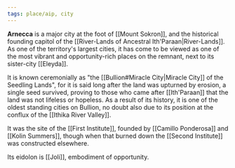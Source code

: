 ```yaml
---
tags: place/aip, city
---
```

**Arnecca** is a major city at the foot of [[Mount Sokron]], and the historical founding capitol of the [[River-Lands of Ancestral Ith'Paraan|River-Lands]]. As one of the territory's largest cities, it has come to be viewed as one of the most vibrant and opportunity-rich places on the remnant, next to its sister-city [[Eleyda]].

It is known ceremonially as "the [[Bullion#Miracle City|Miracle City]] of the Seedling Lands", for it is said long after the land was upturned by erosion, a single seed survived, proving to those who came after [[Ith'Paraan]] that the land was not lifeless or hopeless. As a result of its history, it is one of the oldest standing cities on Bullion, no doubt also due to its position at the conflux of the [[Ithika River Valley]].

It was the site of the [[First Institute]], founded by [[Camillo Ponderosa]] and [[Kolin Summers]], though when that burned down the [[Second Institute]] was constructed elsewhere.

Its eidolon is [[Joli]], embodiment of opportunity.